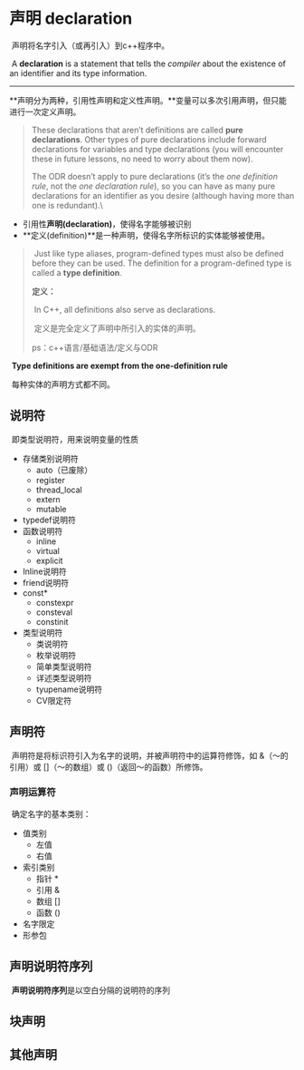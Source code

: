# 声明 declaration

​		声明将名字引入（或再引入）到c++程序中。

​		A **declaration** is a statement that tells the *compiler* about the existence of an identifier and its type information.

---

​		**声明分为两种，引用性声明和定义性声明。**变量可以多次引用声明，但只能进行一次定义声明。

> These declarations that aren’t definitions are called **pure declarations**. Other types of pure declarations include forward declarations for variables and type declarations (you will encounter these in future lessons, no need to worry about them now).
>
> The ODR doesn’t apply to pure declarations (it’s the *one definition rule*, not the *one declaration rule*), so you can have as many pure declarations for an identifier as you desire (although having more than one is redundant).\

- 引用性**声明(declaration)**，使得名字能够被识别
- **定义(definition)**是一种声明，使得名字所标识的实体能够被使用。

> ​		Just like type aliases, program-defined types must also be defined before they can be used. The definition for a program-defined type is called a **type definition**.
>
> **定义：**
>
> ​		In C++, all definitions also serve as declarations.
>
> ​	定义是完全定义了声明中所引入的实体的声明。
>
> ps：c++语言/基础语法/定义与ODR

​		**Type definitions are exempt from the one-definition rule**

​		每种实体的声明方式都不同。





## 说明符

​		即类型说明符，用来说明变量的性质

- 存储类别说明符
  - auto（已废除）
  - register
  - thread_local
  - extern
  - mutable
- typedef说明符
- 函数说明符
  - inline
  - virtual
  - explicit
- Inline说明符
- friend说明符
- const*
  - constexpr
  - consteval
  - constinit
- 类型说明符
  - 类说明符
  - 枚举说明符
  - 简单类型说明符
  - 详述类型说明符
  - tyupename说明符
  - CV限定符

## 声明符

​		声明符是将标识符引入为名字的说明，并被声明符中的运算符修饰，如 &（～的引用）或 []（～的数组）或 ()（返回～的函数）所修饰。

### 声明运算符

​		确定名字的基本类别：

- 值类别
  - 左值
  - 右值
- 索引类别
  - 指针 *
  - 引用 &                                                                                                                                                                                                                                                                                                                                                                                                                                                                                                                                                                                                                                                                                                                                                                                                                                                                                                                                                                                                                                                                                                                                                                                                                                                                                                                                                                                                                                                                                                                                                                                                                                                                                                                                                                                                                                                                                                                                                                                                                                                                                                                                                                                                                                                                                                                                                                                                                                                                                                                                                                                                                                                                                                                                                                                                                                                                                                                                                                                                                                                                                                                                                                                                                                                                                                                                                                                                                                                                                                                                                                                                                                                                                                                                                                                                                                                                                                                                                                                                                                                                                                                                                                                                                                                                                                                                                                                                                                                                                                                                                                                                                                                                                                                                                                                                                                                                                                                                                                                                                                                                                                                                                                                                                                                                                                                                                                                                                                                                                                                                                                                                                                                                                                                                                                                                                                                                                                                                                                                                                                                                                                                                                                                                                                                                                                                                                                                                                                                                                                                                                                                                                                                                                                                                                                                                                                                                                                                                                                                                                                                                                                                                                                                                                                                                                                             
  - 数组 []
  - 函数 ()
- 名字限定
- 形参包

## 声明说明符序列

​		**声明说明符序列**是以空白分隔的说明符的序列

## 块声明



## 其他声明



